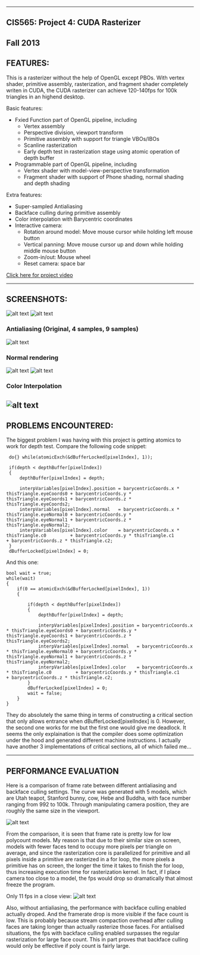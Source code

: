 -------------------------------------------------------------------------------
CIS565: Project 4: CUDA Rasterizer
-------------------------------------------------------------------------------
Fall 2013
-------------------------------------------------------------------------------

FEATURES:
-------------------------------------------------------------------------------
This is a rasterizer without the help of OpenGL except PBOs. With vertex shader, primitive assembly, rasterization, and fragment shader completely writen in CUDA, the CUDA rasterizer can achieve 120-140fps for 100k triangles in an highend desktop.

Basic features:

* Fxied Function part of OpenGL pipeline, including
  * Vertex assembly
  * Perspective division, viewport transform
  * Primitive assembly with support for triangle VBOs/IBOs
  * Scanline rasterization
  * Early depth test in rasterization stage using atomic operation of depth buffer
* Programmable part of OpenGL pipeline, including
  * Vertex shader with model-view-perspective transformation
  * Fragment shader with support of Phone shading, normal shading and depth shading

Extra features:

* Super-sampled Antialiasing
* Backface culling during primitive assembly
* Color interpolation with Barycentric coordinates
* Interactive camera:
  * Rotation around model: Move mouse cursor while holding left mouse button
  * Vertical panning: Move mouse cursor up and down while holding middle mouse button
  * Zoom-in/out: Mouse wheel
  * Reset camera: space bar


[Click here for project video](http://youtu.be/e5DsuHbJe00 )
 

-------------------------------------------------------------------------------
SCREENSHOTS:
-------------------------------------------------------------------------------
![alt text](renders/cow.bmp)
![alt text](renders/buddha.bmp)



### Antialiasing (Original, 4 samples, 9 samples)
![alt text](renders/buddhaAAA_close.bmp)

### Normal rendering
![alt text](renders/normalRenderingHebe.bmp)
![alt text](renders/normalRendering.bmp)

### Color Interpolation
![alt text](renders/colorInterpolation.bmp)
-------------------------------------------------------------------------------
PROBLEMS ENCOUNTERED:
-------------------------------------------------------------------------------
The biggest problem I was having with this project is getting atomics to work for depth test. Compare the following code snippet:


     do{} while(atomicExch(&dBufferLocked[pixelIndex], 1)); 
	
	 if(depth < depthBuffer[pixelIndex])
     {
         depthBuffer[pixelIndex] = depth;

	     interpVariables[pixelIndex].position = barycentricCoords.x * thisTriangle.eyeCoords0 + barycentricCoords.y * thisTriangle.eyeCoords1 + barycentricCoords.z * thisTriangle.eyeCoords2;						  
	     interpVariables[pixelIndex].normal   = barycentricCoords.x * thisTriangle.eyeNormal0 + barycentricCoords.y * thisTriangle.eyeNormal1 + barycentricCoords.z * thisTriangle.eyeNormal2; 
	     interpVariables[pixelIndex].color    = barycentricCoords.x * thisTriangle.c0         + barycentricCoords.y * thisTriangle.c1         + barycentricCoords.z * thisTriangle.c2; 
     }
	 dBufferLocked[pixelIndex] = 0;


And this one:




    bool wait = true;
	while(wait)
	{
		if(0 == atomicExch(&dBufferLocked[pixelIndex], 1))
		{
								   
			if(depth < depthBuffer[pixelIndex]) 
			{
				depthBuffer[pixelIndex] = depth;

				interpVariables[pixelIndex].position = barycentricCoords.x * thisTriangle.eyeCoords0 + barycentricCoords.y * thisTriangle.eyeCoords1 + barycentricCoords.z * thisTriangle.eyeCoords2;				  
				interpVariables[pixelIndex].normal   = barycentricCoords.x * thisTriangle.eyeNormal0 + barycentricCoords.y * thisTriangle.eyeNormal1 + barycentricCoords.z * thisTriangle.eyeNormal2; 
				interpVariables[pixelIndex].color    = barycentricCoords.x * thisTriangle.c0         + barycentricCoords.y * thisTriangle.c1         + barycentricCoords.z * thisTriangle.c2; 
			}
			dBufferLocked[pixelIndex] = 0;
			wait = false;
		}
	}


They do absolutely the same thing in terms of constructing a critical section that only allows entrance when dBufferLocked[pixelIndex] is 0. However, the second one works for me but the first one would give me deadlock.
It seems the only explaination is that the compiler does some optimization under the hood and generated different machine instructions. I actually have another 3 implementations of critical sections, all of which failed me...

-------------------------------------------------------------------------------
PERFORMANCE EVALUATION
-------------------------------------------------------------------------------
Here is a comparison of frame rate between different antialiasing and backface culling settings. The curve was generated with 5 models, which are Utah teapot, Stanford bunny, cow, Hebe and Buddha, with face number ranging from
992 to 100k. Through manipulating camera position, they are roughly the same size in the viewport. 

![alt text](Performance_comparison.png)

From the comparison, it is seen that frame rate is pretty low for low polycount models. My reason is that due to their similar size on screen, models with fewer faces tend to occupy more pixels per triangle on average, and since the rasterization core is parallelized for primitive and all pixels inside a primitive are rasterized in a for loop, the more pixels a primitive has on screen, the longer the time it takes to finish the for loop, thus increasing execution time for rasterization kernel. In fact, if I place camera too close to a model, the fps would drop so dramatically that almost freeze the program.

Only 11 fps in a close view:
![alt text](bunny_close.bmp)


Also, without antialiasing, the performance with backface culling enabled actually droped. And the framerate drop is more visible if the face count is low. This is probably because stream compaction overhead after culling faces are taking longer than actually rasterize those faces. For antialised situations, the fps with backface culling enabled surpasses the regular rasterization for large face count. This in part proves that backface culling would only be effective if poly count is fairly large.


